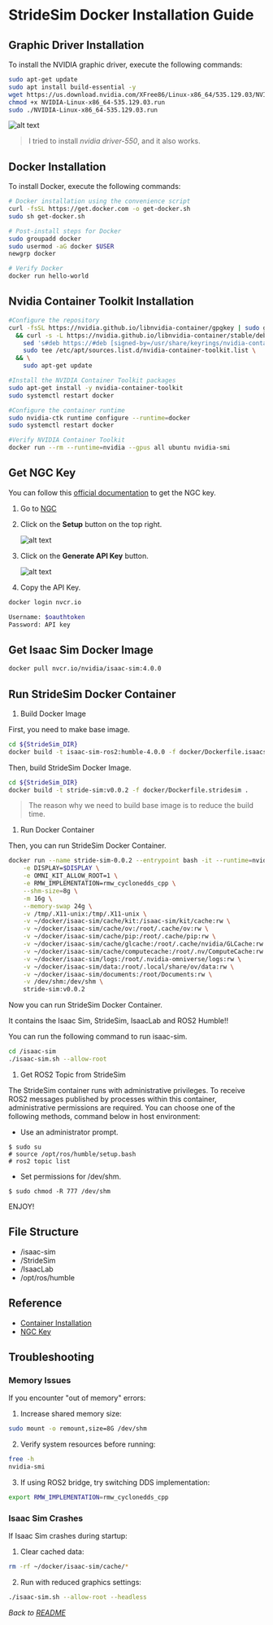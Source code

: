 # StrideSim Docker Installation Guide

## Graphic Driver Installation

To install the NVIDIA graphic driver, execute the following commands:

```bash
sudo apt-get update
sudo apt install build-essential -y
wget https://us.download.nvidia.com/XFree86/Linux-x86_64/535.129.03/NVIDIA-Linux-x86_64-535.129.03.run
chmod +x NVIDIA-Linux-x86_64-535.129.03.run
sudo ./NVIDIA-Linux-x86_64-535.129.03.run
```

![alt text](../Asset/docker_install/image-2.png)
> I tried to install *nvidia driver-550*, and it also works.

## Docker Installation

To install Docker, execute the following commands:

```bash
# Docker installation using the convenience script
curl -fsSL https://get.docker.com -o get-docker.sh
sudo sh get-docker.sh

# Post-install steps for Docker
sudo groupadd docker
sudo usermod -aG docker $USER
newgrp docker

# Verify Docker
docker run hello-world
```

## Nvidia Container Toolkit Installation

```bash
#Configure the repository
curl -fsSL https://nvidia.github.io/libnvidia-container/gpgkey | sudo gpg --dearmor -o /usr/share/keyrings/nvidia-container-toolkit-keyring.gpg \
  && curl -s -L https://nvidia.github.io/libnvidia-container/stable/deb/nvidia-container-toolkit.list | \
    sed 's#deb https://#deb [signed-by=/usr/share/keyrings/nvidia-container-toolkit-keyring.gpg] https://#g' | \
    sudo tee /etc/apt/sources.list.d/nvidia-container-toolkit.list \
  && \
    sudo apt-get update

#Install the NVIDIA Container Toolkit packages
sudo apt-get install -y nvidia-container-toolkit
sudo systemctl restart docker

#Configure the container runtime
sudo nvidia-ctk runtime configure --runtime=docker
sudo systemctl restart docker

#Verify NVIDIA Container Toolkit
docker run --rm --runtime=nvidia --gpus all ubuntu nvidia-smi
```

## Get NGC Key

You can follow this [official documentation](https://docs.nvidia.com/ngc/gpu-cloud/ngc-user-guide/index.html#generating-api-key) to get the NGC key.

1. Go to [NGC](https://ngc.nvidia.com/signin)

2. Click on the **Setup** button on the top right.

    ![alt text](../Asset/docker_install/image.png)

3. Click on the **Generate API Key** button.

    ![alt text](../Asset/docker_install/image-1.png)

4. Copy the API Key.

```bash
docker login nvcr.io
```

```bash
Username: $oauthtoken
Password: API key
```

## Get Isaac Sim Docker Image

```bash
docker pull nvcr.io/nvidia/isaac-sim:4.0.0
```

## Run StrideSim Docker Container

1. Build Docker Image

First, you need to make base image.

```bash
cd ${StrideSim_DIR}
docker build -t isaac-sim-ros2:humble-4.0.0 -f docker/Dockerfile.isaacsim-humble .
```

Then, build StrideSim Docker Image.

```bash
cd ${StrideSim_DIR}
docker build -t stride-sim:v0.0.2 -f docker/Dockerfile.stridesim .
```

> The reason why we need to build base image is to reduce the build time.

1. Run Docker Container

Then, you can run StrideSim Docker Container.

```bash
docker run --name stride-sim-0.0.2 --entrypoint bash -it --runtime=nvidia --gpus all -e "ACCEPT_EULA=Y" --network=host --privileged \
    -e DISPLAY=$DISPLAY \
    -e OMNI_KIT_ALLOW_ROOT=1 \
    -e RMW_IMPLEMENTATION=rmw_cyclonedds_cpp \
    --shm-size=8g \
    -m 16g \
    --memory-swap 24g \
    -v /tmp/.X11-unix:/tmp/.X11-unix \
    -v ~/docker/isaac-sim/cache/kit:/isaac-sim/kit/cache:rw \
    -v ~/docker/isaac-sim/cache/ov:/root/.cache/ov:rw \
    -v ~/docker/isaac-sim/cache/pip:/root/.cache/pip:rw \
    -v ~/docker/isaac-sim/cache/glcache:/root/.cache/nvidia/GLCache:rw \
    -v ~/docker/isaac-sim/cache/computecache:/root/.nv/ComputeCache:rw \
    -v ~/docker/isaac-sim/logs:/root/.nvidia-omniverse/logs:rw \
    -v ~/docker/isaac-sim/data:/root/.local/share/ov/data:rw \
    -v ~/docker/isaac-sim/documents:/root/Documents:rw \
    -v /dev/shm:/dev/shm \
    stride-sim:v0.0.2
```

Now you can run StrideSim Docker Container.

It contains the Isaac Sim, StrideSim, IsaacLab and ROS2 Humble!!

You can run the following command to run isaac-sim.

```bash
cd /isaac-sim
./isaac-sim.sh --allow-root
```

1. Get ROS2 Topic from StrideSim

The StrideSim container runs with administrative privileges. To receive ROS2 messages published by processes within this container, administrative permissions are required. You can choose one of the following methods, command below in host environment:

* Use an administrator prompt.

```
$ sudo su
# source /opt/ros/humble/setup.bash
# ros2 topic list
```

* Set permissions for /dev/shm.

```
$ sudo chmod -R 777 /dev/shm
```

ENJOY!

## File Structure

- /isaac-sim
- /StrideSim
- /IsaacLab
- /opt/ros/humble

## Reference

- [Container Installation](https://docs.omniverse.nvidia.com/isaacsim/latest/installation/install_container.html)
- [NGC Key](https://docs.nvidia.com/ngc/gpu-cloud/ngc-user-guide/index.html#generating-api-key)

## Troubleshooting

### Memory Issues
If you encounter "out of memory" errors:

1. Increase shared memory size:
```bash
sudo mount -o remount,size=8G /dev/shm
```

2. Verify system resources before running:
```bash
free -h
nvidia-smi
```

3. If using ROS2 bridge, try switching DDS implementation:
```bash
export RMW_IMPLEMENTATION=rmw_cyclonedds_cpp
```

### Isaac Sim Crashes
If Isaac Sim crashes during startup:

1. Clear cached data:
```bash
rm -rf ~/docker/isaac-sim/cache/*
```

2. Run with reduced graphics settings:
```bash
./isaac-sim.sh --allow-root --headless
```

*Back to [README](../README.md)*
